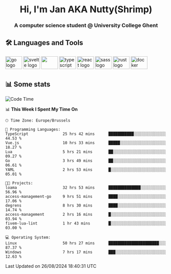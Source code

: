 <h1 align="center">Hi, I'm Jan AKA Nutty(Shrimp)</h1>
<h3 align="center">A computer science student @ University College Ghent</h3>

<h2 align="left">🛠️ Languages and Tools</h2>

###

<div align="left">
  <img src="https://cdn.jsdelivr.net/gh/devicons/devicon/icons/go/go-original.svg" height="40" width="52" alt="go logo"  />
  <img src="https://cdn.jsdelivr.net/gh/devicons/devicon@latest/icons/svelte/svelte-original.svg"  height="40" width="52" alt="svelte logo" />
  <img src="https://cdn.jsdelivr.net/gh/devicons/devicon@latest/icons/tailwindcss/tailwindcss-original.svg" height="40" width="52" />
  <img src="https://cdn.jsdelivr.net/gh/devicons/devicon/icons/typescript/typescript-original.svg" height="40" width="52" alt="typescript logo"  />
  <img src="https://cdn.jsdelivr.net/gh/devicons/devicon/icons/react/react-original.svg" height="40" width="52" alt="react logo"  />
  <img src="https://cdn.jsdelivr.net/gh/devicons/devicon/icons/sass/sass-original.svg" height="40" width="52" alt="sass logo"  />
  <img src="https://cdn.jsdelivr.net/gh/devicons/devicon@latest/icons/rust/rust-original.svg" height="40" width="52" alt="rust logo" />
  <img src="https://cdn.jsdelivr.net/gh/devicons/devicon/icons/docker/docker-original.svg" height="40" width="52" alt="docker logo"  />
</div>

<h2>📊 Some stats</h2>

<!--START_SECTION:waka-->
![Code Time](http://img.shields.io/badge/Code%20Time-4%2C914%20hrs%2018%20mins-blue)

📊 **This Week I Spent My Time On** 

```text
🕑︎ Time Zone: Europe/Brussels

💬 Programming Languages: 
TypeScript               25 hrs 42 mins      ███████████░░░░░░░░░░░░░░   44.53 % 
Vue.js                   10 hrs 33 mins      █████░░░░░░░░░░░░░░░░░░░░   18.27 % 
Lua                      5 hrs 21 mins       ██░░░░░░░░░░░░░░░░░░░░░░░   09.27 % 
Go                       3 hrs 49 mins       ██░░░░░░░░░░░░░░░░░░░░░░░   06.61 % 
YAML                     2 hrs 53 mins       █░░░░░░░░░░░░░░░░░░░░░░░░   05.01 % 

🐱‍💻 Projects: 
loama                    32 hrs 53 mins      ██████████████░░░░░░░░░░░   56.96 % 
access-management-go     9 hrs 51 mins       ████░░░░░░░░░░░░░░░░░░░░░   17.06 % 
degrens                  8 hrs 30 mins       ████░░░░░░░░░░░░░░░░░░░░░   14.74 % 
access-management        2 hrs 16 mins       █░░░░░░░░░░░░░░░░░░░░░░░░   03.94 % 
fivem-lua-lint           1 hr 43 mins        █░░░░░░░░░░░░░░░░░░░░░░░░   03.00 % 

💻 Operating System: 
Linux                    50 hrs 27 mins      ██████████████████████░░░   87.37 % 
Windows                  7 hrs 17 mins       ███░░░░░░░░░░░░░░░░░░░░░░   12.63 % 
```


 Last Updated on 26/08/2024 18:40:31 UTC
<!--END_SECTION:waka-->

